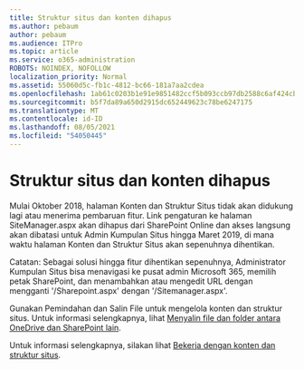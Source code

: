 ```yaml
---
title: Struktur situs dan konten dihapus
ms.author: pebaum
author: pebaum
ms.audience: ITPro
ms.topic: article
ms.service: o365-administration
ROBOTS: NOINDEX, NOFOLLOW
localization_priority: Normal
ms.assetid: 55060d5c-fb1c-4812-bc66-181a7aa2cdea
ms.openlocfilehash: 1ab61c0203b1e91e9851482ccf5b093ccb97db2588c6af424cbf24c51e7fbcda
ms.sourcegitcommit: b5f7da89a650d2915dc652449623c78be6247175
ms.translationtype: MT
ms.contentlocale: id-ID
ms.lasthandoff: 08/05/2021
ms.locfileid: "54050445"
---
```

# <a name="site-and-content-structure-removed"></a>Struktur situs dan konten dihapus

Mulai Oktober 2018, halaman Konten dan Struktur Situs tidak akan didukung lagi atau menerima pembaruan fitur. Link pengaturan ke halaman SiteManager.aspx akan dihapus dari SharePoint Online dan akses langsung akan dibatasi untuk Admin Kumpulan Situs hingga Maret 2019, di mana waktu halaman Konten dan Struktur Situs akan sepenuhnya dihentikan. 

Catatan: Sebagai solusi hingga fitur dihentikan sepenuhnya, Administrator Kumpulan Situs bisa menavigasi ke pusat admin Microsoft 365, memilih petak SharePoint, dan menambahkan atau mengedit URL dengan mengganti '/Sharepoint.aspx' dengan '/Sitemanager.aspx'. 


Gunakan Pemindahan dan Salin File untuk mengelola konten dan struktur situs. Untuk informasi selengkapnya, lihat [Menyalin file dan folder antara OneDrive dan SharePoint lain](https://support.office.com/article/copy-files-and-folders-between-onedrive-and-sharepoint-sites-67a6323e-7fd4-4254-99a8-35613492a82f). 

Untuk informasi selengkapnya, silakan lihat [Bekerja dengan konten dan struktur situs](https://support.office.com/article/Work-with-site-content-and-structure-30fcaad9-02b1-4347-8b03-e1ccc5a4c19f).
